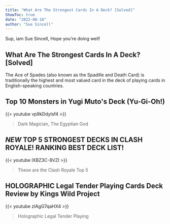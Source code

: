 ```yaml
---
title: "What Are The Strongest Cards In A Deck? [Solved]"
ShowToc: true 
date: "2022-08-18"
author: "Sue Sincell" 
---
```


Sup, iam Sue Sincell, Hope you're doing well!
## What Are The Strongest Cards In A Deck? [Solved]
The Ace of Spades (also known as the Spadille and Death Card) is traditionally the highest and most valued card in the deck of playing cards in English-speaking countries.

## Top 10 Monsters in Yugi Muto's Deck (Yu-Gi-Oh!)
{{< youtube vp9kDdyIsf4 >}}
>Dark Magician, The Egyptian God 

## *NEW* TOP 5 STRONGEST DECKS IN CLASH ROYALE! RANKING BEST DECK LIST!
{{< youtube lXBZ3C-8VZI >}}
>These are the Clash Royale Top 5 

## HOLOGRAPHIC Legal Tender Playing Cards Deck Review by Kings Wild Project
{{< youtube zIAgG7qaHX4 >}}
>Holographic Legal Tender Playing 

